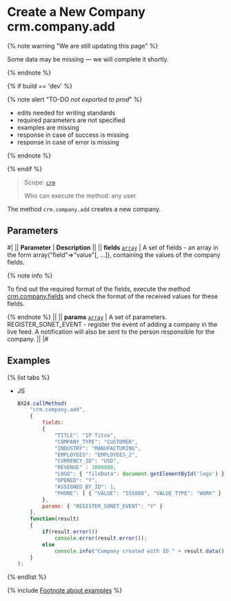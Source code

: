 # Create a New Company crm.company.add

{% note warning "We are still updating this page" %}

Some data may be missing — we will complete it shortly.

{% endnote %}

{% if build == 'dev' %}

{% note alert "TO-DO _not exported to prod_" %}

- edits needed for writing standards
- required parameters are not specified
- examples are missing
- response in case of success is missing
- response in case of error is missing

{% endnote %}

{% endif %}

> Scope: [`crm`](../../scopes/permissions.md)
>
> Who can execute the method: any user

The method `crm.company.add` creates a new company.

## Parameters

#|
|| **Parameter** | **Description** ||
|| **fields**
[`array`](../../data-types.md) | A set of fields - an array in the form array("field"=>"value"[, ...]), containing the values of the company fields. 

{% note info %}

To find out the required format of the fields, execute the method [crm.company.fields](./crm-company-fields.md) and check the format of the received values for these fields.

{% endnote %}
 ||
|| **params**
[`array`](../../data-types.md) | A set of parameters. REGISTER_SONET_EVENT - register the event of adding a company in the live feed. A notification will also be sent to the person responsible for the company. ||
|#

## Examples

{% list tabs %}

- JS

    ```js
    BX24.callMethod(
        "crm.company.add",
        {
            fields:
            {
                "TITLE": "IP Titov",
                "COMPANY_TYPE": "CUSTOMER",
                "INDUSTRY": "MANUFACTURING",
                "EMPLOYEES": "EMPLOYEES_2",
                "CURRENCY_ID": "USD",
                "REVENUE" : 3000000,
                "LOGO": { "fileData": document.getElementById('logo') },
                "OPENED": "Y",
                "ASSIGNED_BY_ID": 1,
                "PHONE": [ { "VALUE": "555888", "VALUE_TYPE": "WORK" } ]     
            },
            params: { "REGISTER_SONET_EVENT": "Y" }        
        },
        function(result)
        {
            if(result.error())
                console.error(result.error());
            else
                console.info("Company created with ID " + result.data());
        }
    );
    ```

{% endlist %}

{% include [Footnote about examples](../../../_includes/examples.md) %}